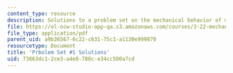 ```yaml
---
content_type: resource
description: Solutions to a problem set on the mechanical behavior of materials.
file: https://ol-ocw-studio-app-qa.s3.amazonaws.com/courses/3-22-mechanical-behavior-of-materials-spring-2008/73663dc12ce3a4e8786ce34cc500a7cd_sol1.pdf
file_type: application/pdf
parent_uid: a9b26567-6c22-c631-75c1-a1130e999870
resourcetype: Document
title: 'Prbolem Set #1 Solutions'
uid: 73663dc1-2ce3-a4e8-786c-e34cc500a7cd
---
```

